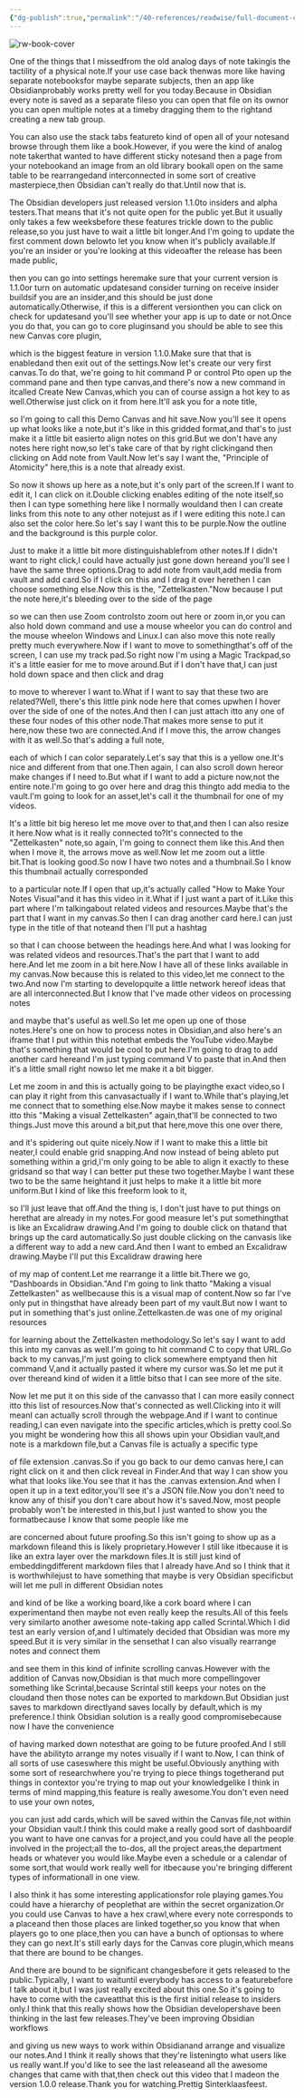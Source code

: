```yaml
---
{"dg-publish":true,"permalink":"/40-references/readwise/full-document-contents/obsidian-canvas-core-plugin-new-in-v1-1-0/","tags":["rw/articles"]}
---
```


![rw-book-cover](https://i.ytimg.com/vi/rPescoJzcFA/maxresdefault.jpg)

One of the things that I missedfrom the old analog days of note takingis the tactility of a physical note.If your use case back thenwas more like having separate notebooksfor maybe separate subjects,
then an app like Obsidianprobably works pretty well for you today.Because in Obsidian every note
is saved as a separate fileso you can open that file on its ownor you can open multiple notes at a timeby dragging them to the rightand creating a new tab group.

You can also use the stack tabs featureto kind of open all of your notesand browse through them like a book.However, if you were the
kind of analog note takerthat wanted to have different sticky notesand then a page from your notebookand an image from an old library bookall open on the same
table to be rearrangedand interconnected in some
sort of creative masterpiece,then Obsidian can't really do that.Until now that is.

The Obsidian developers
just released version 1.1.0to insiders and alpha testers.That means that it's not
quite open for the public yet.But it usually only takes a few weeksbefore these features trickle
down to the public release,so you just have to wait
a little bit longer.And I'm going to update the
first comment down belowto let you know when
it's publicly available.If you're an insider or
you're looking at this videoafter the release has been made public,

then you can go into settings heremake sure that your
current version is 1.1.0or turn on automatic updatesand consider turning on
receive insider buildsif you are an insider,and this should be just
done automatically.Otherwise, if this is a different versionthen you can click on check for updatesand you'll see whether your
app is up to date or not.Once you do that, you
can go to core pluginsand you should be able to see
this new Canvas core plugin,

which is the biggest
feature in version 1.1.0.Make sure that that is enabledand then exit out of the settings.Now let's create our very first canvas.To do that, we're going to
hit command P or control Pto open up the command
pane and then type canvas,and there's now a new command in itcalled Create New Canvas,which you can of course
assign a hot key to as well.Otherwise just click on it from here.It'll ask you for a note title,

so I'm going to call this
Demo Canvas and hit save.Now you'll see it opens
up what looks like a note,but it's like in this gridded format,and that's to just make
it a little bit easierto align notes on this grid.But we don't have any
notes here right now,so let's take care of
that by right clickingand then clicking on Add note from Vault.Now let's say I want the,
"Principle of Atomicity" here,this is a note that already exist.

So now it shows up here as a note,but it's only part of the screen.If I want to edit it, I can click on it.Double clicking enables
editing of the note itself,so then I can type something
here like I normally wouldand then I can create links
from this note to any other notejust as if I were editing this note.I can also set the color here.So let's say I want this to be purple.Now the outline and the
background is this purple color.

Just to make it a little
bit more distinguishablefrom other notes.If I didn't want to right click,I could have actually just gone down hereand you'll see I have
the same three options.Drag to add note from vault,add media from vault and add card.So if I click on this
and I drag it over herethen I can choose something else.Now this is the, "Zettelkasten."Now because I put the note here,it's bleeding over to the side of the page

so we can then use Zoom controlsto zoom out here or zoom in,or you can also hold down
command and use a mouse wheelor you can do control and the mouse wheelon Windows and Linux.I can also move this note
really pretty much everywhere.Now if I want to move to somethingthat's off of the screen,
I can use my track pad.So right now I'm using a Magic Trackpad,so it's a little easier
for me to move around.But if I don't have that,I can just hold down space
and then click and drag

to move to wherever I want to.What if I want to say that
these two are related?Well, there's this little
pink node here that comes upwhen I hover over the
side of one of the notes.And then I can just attach itto any one of these four
nodes of this other node.That makes more sense to put it here,now these two are connected.And if I move this, the arrow
changes with it as well.So that's adding a full note,

each of which I can color separately.Let's say that this is a yellow one.It's nice and different from that one.Then again, I can also scroll down hereor make changes if I need to.But what if I want to add a picture now,not the entire note.I'm going to go over
here and drag this thingto add media to the vault.I'm going to look for an asset,let's call it the thumbnail
for one of my videos.

It's a little bit big hereso let me move over to that,and then I can also resize it here.Now what is it really connected to?It's connected to the "Zettelkasten" note,so again, I'm going to
connect them like this.And then when I move it,
the arrows move as well.Now let me zoom out a little bit.That is looking good.So now I have two notes and a thumbnail.So I know this thumbnail
actually corresponded

to a particular note.If I open that up,it's actually called "How
to Make Your Notes Visual"and it has this video in it.What if I just want a part of it.Like this part where I'm talkingabout related videos and resources.Maybe that's the part
that I want in my canvas.So then I can drag another card here.I can just type in the title of that noteand then I'll put a hashtag

so that I can choose
between the headings here.And what I was looking for was
related videos and resources.That's the part that I want to add here.And let me zoom in a bit here.Now I have all of these
links available in my canvas.Now because this is related to this video,let me connect to the two.And now I'm starting to developquite a little network hereof ideas that are all interconnected.But I know that I've made other
videos on processing notes

and maybe that's useful as well.So let me open up one of those notes.Here's one on how to
process notes in Obsidian,and also here's an iframe
that I put within this notethat embeds the YouTube video.Maybe that's something that
would be cool to put here.I'm going to drag to add another card hereand I'm just typing
command V to paste that in.And then it's a little small right nowso let me make it a bit bigger.

Let me zoom in and this is
actually going to be playingthe exact video,so I can play it right from this canvasactually if I want to.While that's playing,let me connect that to something else.Now maybe it makes sense to connect itto this "Making a visual
Zettelkasten" again,that'll be connected to two things.Just move this around a bit,put that here,move this one over there,

and it's spidering out quite nicely.Now if I want to make
this a little bit neater,I could enable grid snapping.And now instead of being ableto put something within a grid,I'm only going to be able to
align it exactly to these gridsand so that way I can better
put these two together.Maybe I want these two
to be the same heightand it just helps to make it
a little bit more uniform.But I kind of like this
freeform look to it,

so I'll just leave that off.And the thing is, I don't just
have to put things on herethat are already in my notes.For good measure let's put somethingthat is like an Excalidraw drawing.And I'm going to double click on thatand that brings up the card automatically.So just double clicking on the canvasis like a different way to add a new card.And then I want to embed
an Excalidraw drawing.Maybe I'll put this
Excalidraw drawing here

of my map of content.Let me rearrange it a little bit.There we go, "Dashboards in Obsidian."And I'm going to link thatto "Making a visual Zettelkasten" as wellbecause this is a visual map of content.Now so far I've only put in thingsthat have already been part of my vault.But now I want to put in
something that's just online.Zettelkasten.de was one
of my original resources

for learning about the
Zettelkasten methodology.So let's say I want to add
this into my canvas as well.I'm going to hit command
C to copy that URL.Go back to my canvas,I'm just going to click somewhere emptyand then hit command V,and it actually pasted
it where my cursor was.So let me put it over thereand kind of widen it a little bitso that I can see more of the site.

Now let me put it on
this side of the canvasso that I can more easily connect itto this list of resources.Now that's connected as well.Clicking into it will meanI can actually scroll through the webpage.And if I want to continue reading,I can even navigate into
the specific articles,which is pretty cool.So you might be wondering
how this all shows upin your Obsidian vault,and note is a markdown file,but a Canvas file is
actually a specific type

of file extension .canvas.So if you go back to our demo canvas here,I can right click on it and
then click reveal in Finder.And that way I can show
you what that looks like.You see that it has the .canvas extension.And when I open it up in a text editor,you'll see it's a JSON file.Now you don't need to know any of thisif you don't care about how it's saved.Now, most people probably
won't be interested in this,but I just wanted to show you the formatbecause I know that some people like me

are concerned about future proofing.So this isn't going to
show up as a markdown fileand this is likely proprietary.However I still like itbecause it is like an extra
layer over the markdown files.It is still just kind of embeddingdifferent markdown files
that I already have.And so I think that it is worthwhilejust to have something that
maybe is very Obsidian specificbut will let me pull in
different Obsidian notes

and kind of be like a working board,like a cork board where I can experimentand then maybe not even
really keep the results.All of this feels very similarto another awesome note-taking
app called Scrintal.Which I did test an early version of,and I ultimately decided that
Obsidian was more my speed.But it is very similar in the sensethat I can also visually
rearrange notes and connect them

and see them in this kind of
infinite scrolling canvas.However with the addition of Canvas now,Obsidian is that much more compellingover something like Scrintal,because Scrintal still keeps
your notes on the cloudand then those notes can
be exported to markdown.But Obsidian just saves
to markdown directlyand saves locally by default,which is my preference.I think Obsidian solution
is a really good compromisebecause now I have the convenience

of having marked down notesthat are going to be future proofed.And I still have the abilityto arrange my notes visually if I want to.Now, I can think of all sorts of use caseswhere this might be useful.Obviously anything with
some sort of researchwhere you're trying to
piece things togetherand put things in contextor you're trying to map out your knowledgelike I think in terms of mind mapping,this feature is really awesome.You don't even need to use your own notes,

you can just add cards,which will be saved
within the Canvas file,not within your Obsidian vault.I think this could make a
really good sort of dashboardif you want to have one
canvas for a project,and you could have all the
people involved in the project;all the to-dos, all the project areas,the department heads or
whatever you would like.Maybe even a schedule or
a calendar of some sort,that would work really well for itbecause you're bringing
different types of informationall in one view.

I also think it has some
interesting applicationsfor role playing games.You could have a hierarchy of peoplethat are within the secret organization.Or you could use Canvas
to have a hex crawl,where every note corresponds to a placeand then those places are linked together,so you know that when
players go to one place,then you can have a bunch of optionsas to where they can go next.It's still early days for
the Canvas core plugin,which means that there
are bound to be changes.

And there are bound to
be significant changesbefore it gets released to the public.Typically, I want to waituntil everybody has access to a featurebefore I talk about it,but I was just really
excited about this one.So it's going to have
to come with the caveatthat this is the first initial
release to insiders only.I think that this really shows
how the Obsidian developershave been thinking in
the last few releases.They've been improving Obsidian workflows

and giving us new ways
to work within Obsidianand arrange and visualize our notes.And I think it really shows
that they're listeningto what users like us really want.If you'd like to see the last releaseand all the awesome changes
that came with that,then check out this video that I madeon the version 1.0.0 release.Thank you for watching.Prettig Sinterklaasfeest.
